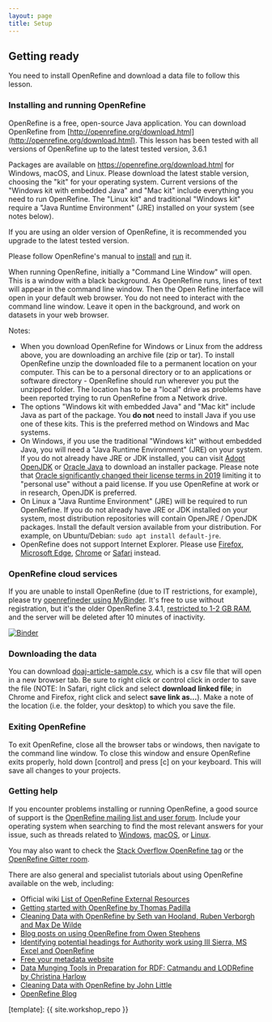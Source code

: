 ```yaml
---
layout: page
title: Setup
---
```


## Getting ready

You need to install OpenRefine and download a data file to follow this lesson.

### Installing and running OpenRefine

OpenRefine is a free, open-source Java application. You can download OpenRefine from 
[http://openrefine.org/download.html](http://openrefine.org/download.html). 
This lesson has been tested with all versions of OpenRefine up to the latest tested version, 3.6.1

Packages are available on <https://openrefine.org/download.html> for Windows, macOS, and Linux.
Please download the latest stable version, choosing the "kit" for your operating system.
Current versions of the "Windows kit with embedded Java" and "Mac kit" include everything you need to run OpenRefine.
The "Linux kit" and traditional "Windows kit" require a "Java Runtime Environment" (JRE) installed on your system (see notes below).

If you are using an older version of OpenRefine, it is recommended you upgrade to the latest tested version. 

Please follow OpenRefine's manual to [install](https://docs.openrefine.org/manual/installing) and [run](https://docs.openrefine.org/manual/running) it. 

When running OpenRefine, initially a "Command Line Window" will open. This is a window with a black background. As OpenRefine runs, lines of text will appear in the command line window. Then the Open Refine interface will open in your default web browser. You do not need to interact with the command line window. Leave it open in the background, and work on datasets in your web browser.

Notes:
* When you download OpenRefine for Windows or Linux from the address above, you are downloading an archive file 
(zip or tar). To install OpenRefine unzip the downloaded file to a permanent location on your computer. This can 
be to a personal directory or to an applications or software directory - OpenRefine should run wherever you put the
unzipped folder. The location has to be a "local" drive as problems have been reported trying to run OpenRefine
from a Network drive.
* The options "Windows kit with embedded Java" and "Mac kit" include Java as part of the package. You **do not**
need to install Java if you use one of these kits. This is the preferred method on Windows and Mac systems.
* On Windows, if you use the traditional "Windows kit" without embedded Java, you will need a 
"Java Runtime Environment" (JRE) on your system. If you do not already have JRE or JDK installed, 
you can visit [Adopt OpenJDK](https://adoptopenjdk.net/) or [Oracle Java](https://java.com/en/download/) 
to download an installer package. Please note that
[Oracle significantly changed their license terms in 2019](https://www.oracle.com/java/technologies/javase/jdk-faqs.html) limiting it to "personal use" without a paid license. If you use OpenRefine at work or in research, OpenJDK is preferred.
* On Linux a "Java Runtime Environment" (JRE) will be required to run OpenRefine. If you do not already have 
JRE or JDK installed on your system, most distribution repositories will contain OpenJRE / OpenJDK packages. 
Install the default version available from your distribution. For example, on Ubuntu/Debian: 
`sudo apt install default-jre`.
* OpenRefine does not support Internet Explorer. Please use [Firefox](https://www.mozilla.org/firefox/new/),
[Microsoft Edge](https://www.microsoft.com/edge),
[Chrome](https://www.google.com/chrome/) or [Safari](https://www.apple.com/safari/) instead.

### OpenRefine cloud services

If you are unable to install OpenRefine (due to IT restrictions, for example), please try
[openrefineder using MyBinder](https://github.com/betatim/openrefineder/).
It's free to use without registration, but it's the older OpenRefine 3.4.1,
[restricted to 1-2 GB RAM](https://mybinder.readthedocs.io/en/latest/faq.html#how-much-memory-am-i-given-when-using-binder),
and the server will be deleted after 10 minutes of inactivity.

[![Binder](https://mybinder.org/badge.svg)](https://mybinder.org/v2/gh/betatim/openrefineder/6ba108b?urlpath=%2Fopenrefine)

### Downloading the data

You can download [doaj-article-sample.csv](https://github.com/LibraryCarpentry/lc-open-refine/raw/gh-pages/data/doaj-article-sample.csv), which is a csv file that will open in a new browser tab. Be sure to right click or control click in order to save the file (NOTE: In Safari, right click and select **download linked file**; in Chrome and Firefox, right click and select **save link as...**). Make a note of the location (i.e. the folder, your desktop) to which you save the file.

### Exiting OpenRefine

To exit OpenRefine, close all the browser tabs or windows, then navigate to the command line window. To close this window and ensure OpenRefine exits properly, hold down [control] and press [c] on your keyboard. This will save all changes to your projects.

### Getting help

If you encounter problems installing or running OpenRefine, a good source of support is the [OpenRefine mailing list and user forum](https://groups.google.com/g/openrefine).
Include your operating system when searching to find the most relevant answers for your issue, such as threads related to [Windows](https://groups.google.com/g/openrefine/search?q=windows), [macOS](https://groups.google.com/g/openrefine/search?q=macOS), or [Linux](https://groups.google.com/g/openrefine/search?q=linux).

You may also want to check the [Stack Overflow OpenRefine tag](https://stackoverflow.com/questions/tagged/openrefine) or the [OpenRefine Gitter room](https://gitter.im/OpenRefine/OpenRefine).

There are also general and specialist tutorials about using OpenRefine available on the web, including:

* Official wiki [List of OpenRefine External Resources](https://github.com/OpenRefine/OpenRefine/wiki/External-Resources)
* [Getting started with OpenRefine by Thomas Padilla](http://thomaspadilla.org/dataprep/)
* [Cleaning Data with OpenRefine by Seth van Hooland, Ruben Verborgh and Max De Wilde](http://programminghistorian.org/lessons/cleaning-data-with-openrefine)
* [Blog posts on using OpenRefine from Owen Stephens](http://www.meanboyfriend.com/overdue_ideas/tag/openrefine/?orderby=date&order=ASC)
* [Identifying potential headings for Authority work using III Sierra, MS Excel and OpenRefine](http://epublications.marquette.edu/lib_fac/81/)
* [Free your metadata website](http://freeyourmetadata.org)
* [Data Munging Tools in Preparation for RDF: Catmandu and LODRefine by Christina Harlow](http://journal.code4lib.org/articles/11013)
* [Cleaning Data with OpenRefine by John Little](https://libjohn.github.io/openrefine/)
* [OpenRefine Blog](https://openrefine.org/category/blog.html)

[template]: {{ site.workshop_repo }}
